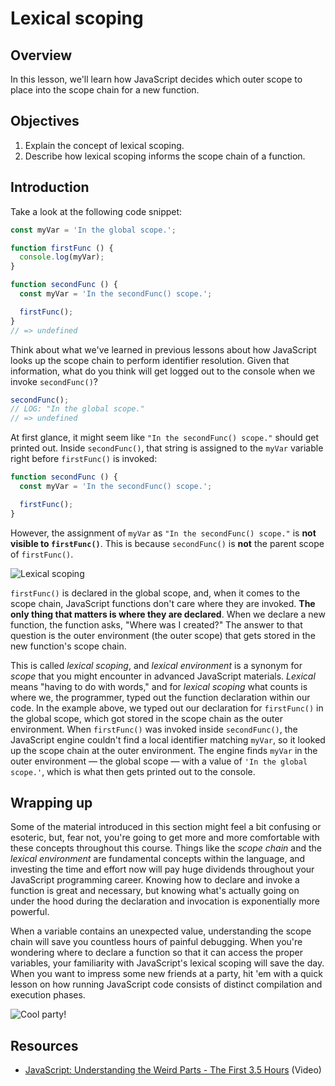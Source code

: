 # Lexical scoping

## Overview
In this lesson, we'll learn how JavaScript decides which outer scope to place into the scope chain for a new function.

## Objectives
1. Explain the concept of lexical scoping.
2. Describe how lexical scoping informs the scope chain of a function.

## Introduction
Take a look at the following code snippet:
```js
const myVar = 'In the global scope.';

function firstFunc () {
  console.log(myVar);
}

function secondFunc () {
  const myVar = 'In the secondFunc() scope.';

  firstFunc();
}
// => undefined
```

Think about what we've learned in previous lessons about how JavaScript looks up the scope chain to perform identifier resolution. Given that information, what do you think will get logged out to the console when we invoke `secondFunc()`?

```js
secondFunc();
// LOG: "In the global scope."
// => undefined
```

At first glance, it might seem like `"In the secondFunc() scope."` should get printed out. Inside `secondFunc()`, that string is assigned to the `myVar` variable right before `firstFunc()` is invoked:
```js
function secondFunc () {
  const myVar = 'In the secondFunc() scope.';

  firstFunc();
}
```

However, the assignment of `myVar` as `"In the secondFunc() scope."` is **not visible to `firstFunc()`**. This is because `secondFunc()` is **not** the parent scope of `firstFunc()`.

![Lexical scoping](https://user-images.githubusercontent.com/17556281/29369661-408f9342-8271-11e7-91ec-236c30f7a716.png)

`firstFunc()` is declared in the global scope, and, when it comes to the scope chain, JavaScript functions don't care where they are invoked. **The only thing that matters is where they are declared**. When we declare a new function, the function asks, "Where was I created?" The answer to that question is the outer environment (the outer scope) that gets stored in the new function's scope chain.

This is called _lexical scoping_, and _lexical environment_ is a synonym for _scope_ that you might encounter in advanced JavaScript materials. _Lexical_ means "having to do with words," and for _lexical scoping_ what counts is where we, the programmer, typed out the function declaration within our code. In the example above, we typed out our declaration for `firstFunc()` in the global scope, which got stored in the scope chain as the outer environment. When `firstFunc()` was invoked inside `secondFunc()`, the JavaScript engine couldn't find a local identifier matching `myVar`, so it looked up the scope chain at the outer environment. The engine finds `myVar` in the outer environment — the global scope — with a value of `'In the global scope.'`, which is what then gets printed out to the console.

## Wrapping up
Some of the material introduced in this section might feel a bit confusing or esoteric, but, fear not, you're going to get more and more comfortable with these concepts throughout this course. Things like the _scope chain_ and the _lexical environment_ are fundamental concepts within the language, and investing the time and effort now will pay huge dividends throughout your JavaScript programming career. Knowing how to declare and invoke a function is great and necessary, but knowing what's actually going on under the hood during the declaration and invocation is exponentially more powerful.

When a variable contains an unexpected value, understanding the scope chain will save you countless hours of painful debugging. When you're wondering where to declare a function so that it can access the proper variables, your familiarity with JavaScript's lexical scoping will save the day. When you want to impress some new friends at a party, hit 'em with a quick lesson on how running JavaScript code consists of distinct compilation and execution phases.

![Cool party!](https://user-images.githubusercontent.com/17556281/29349418-d385f406-8227-11e7-9994-a49681e5dea4.gif)

## Resources
- [JavaScript: Understanding the Weird Parts - The First 3.5 Hours](https://www.youtube.com/watch?v=Bv_5Zv5c-Ts) (Video)
